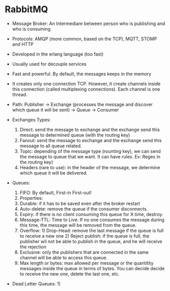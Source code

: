 # RabbitMQ
- Message Broker: An Intermediare between person who is publishing and who is consuming
- Protocols: AMQP (more common, based on the TCP), MQTT, STOMP and HTTP
- Developed in the erlang language (too fast)
- Usually used for decouple services
- Fast and powerful. By default, the messages keeps in the memory
- It creates only one connection TCP. However, it create channels inside this connection (called multiplexing connections). Each channel is one thread. 
- Path: Publisher -> Exchange (processes the message and discover which queue it will be sent) -> Queue -> Consumer

- Exchanges Types:
  1) Direct: send the message to exchange and the exchange send this message to determined queue (with the routing key)
  2) Fanout: send the message to exchange and the exchange send this message to all queue related.
  3) Topic: depending of the message type (rounting key), we can send the message to queue that we want. It can have rules. Ex: Regex in the routing key)
  4) Headers (rare to use): in the header of the message, we determine which queue it will be delivered.

- Queues:
  1) FIFO: By default, First-in First-out!
  2) Properties: 
    1) Durable: if it has to be saved even after the broker restart
    2) Auto-delete: remove the queue if the consumer disconnects.
    3) Expiry: if there is no client consuming this queue for X time, destroy.
    4) Message-TTL: Time to Live. If no one consumes the message during this time, the message will be removed from the queue.
    5) Overflow: 
      1) Drop-Head: remove the last message if the queue is full to receive a new one
      2) Reject publish: if the queue is full, the publisher wil not be able to publish in the queue, and he will receive the rejection
    6) Exclusive: only the publishers that are connected in the same channel will be able to access this queue.
    7) Max length or bytes: max allowed per message or the quantitity messages inside the queue in terms of bytes. You can decide decide to receive the new one, delete the last one, etc.
    
- Dead Letter Queues:
  1) 
